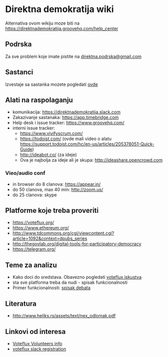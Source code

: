 # Direktna demokratija wiki #

Alternativa ovom wikiju moze biti na https://direktnademokratija.groovehq.com/help_center

## Podrska ##
Za sve problem koje imate pistite na direktna.podrska@gmail.com

## Sastanci ##
Izvestaje sa sastanka mozete pogledati [ovde](sastanci.md)

## Alati na raspolaganju ##
 - komunikacija: https://direktnademokratija.slack.com
 - Zakazivanje sastanaka: https://app.timebridge.com
 - Help desk i issue tracker: https://www.groovehq.com/
 - interni issue tracker: 
     -  https://www.vivifyscrum.com/
     -  https://todoist.com/ (ovde mali video o alatu https://support.todoist.com/hc/en-us/articles/205378051-Quick-Guide)
     - http://ideabot.co/ (za ideje)
     - Ova je najbolja za ideje ali je skupa: http://ideashare.opencrowd.com
     
### Vieo/audio conf ##
 - in browser do 8 clanova: https://appear.in/
 - do 50 clanova, max 40 min: http://zoom.us/
 - do 25 clanova: skype
 
## Platforme koje treba proveriti ##
 - https://voteflux.org/
 - https://www.ethereum.org/
 - http://www.tdcommons.org/cgi/viewcontent.cgi?article=1092&context=dpubs_series
 - http://thegovlab.org/digital-tools-for-participatory-democracy
 - https://telegram.org/

## Teme za analizu ##

 - Kako doci do sredstava. Obavezno pogledati [voteflux iskustva](https://community.voteflux.org/t/q-a-about-the-flux-startup/344)
 - sta sve platforma treba da nudi - spisak funkcionalnosti
 - Primer funkcionalnosti: [spisak debata](http://www.digitaldemocracy.org.uk/support/index.php)

## Literatura ##
 - http://www.heliks.rs/assets/text/nex_odlomak.pdf

## Linkovi od interesa ##

 - [Voteflux Volunteers info](https://community.voteflux.org/t/volunteers-welcome-move-on-over-to-slack/29)
 - [voteflux slack registration](http://volunteer-slack.voteflux.org/)
 